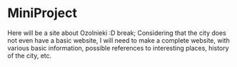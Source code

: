 # MiniProject
Here will be a site about Ozolnieki :D
break;
Considering that the city does not even have a basic website, I will need to make a complete website, with various basic information, possible references to interesting places, history of the city, etc.
